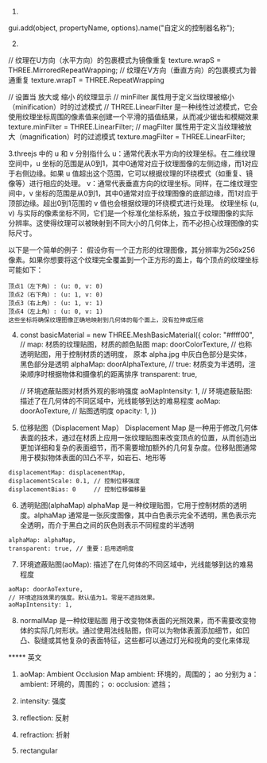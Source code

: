 1.
gui.add(object, propertyName, options).name("自定义的控制器名称");

2.
// 纹理在U方向（水平方向）的包裹模式为镜像重复
texture.wrapS = THREE.MirroredRepeatWrapping;
// 纹理在V方向（垂直方向）的包裹模式为普通重复
texture.wrapT = THREE.RepeatWrapping

// 设置当 放大或 缩小 的纹理显示
// minFilter 属性用于定义当纹理被缩小（minification）时的过滤模式
// THREE.LinearFilter 是一种线性过滤模式，它会使用纹理坐标周围的像素值来创建一个平滑的插值结果，从而减少锯齿和模糊效果
texture.minFilter = THREE.LinearFilter;
// magFilter 属性用于定义当纹理被放大（magnification）时的过滤模式
texture.magFilter = THREE.LinearFilter;

3.threejs 中的 u 和 v 分别指什么
    u：通常代表水平方向的纹理坐标。在二维纹理空间中，u 坐标的范围是从0到1，其中0通常对应于纹理图像的左侧边缘，而1对应于右侧边缘。如果 u 值超出这个范围，它可以根据纹理的环绕模式（如重复、镜像等）进行相应的处理。
    v：通常代表垂直方向的纹理坐标。同样，在二维纹理空间中，v 坐标的范围是从0到1，其中0通常对应于纹理图像的底部边缘，而1对应于顶部边缘。超出0到1范围的 v 值也会根据纹理的环绕模式进行处理。
纹理坐标 (u, v) 与实际的像素坐标不同，它们是一个标准化坐标系统，独立于纹理图像的实际分辨率。这使得纹理可以被映射到不同大小的几何体上，而不必担心纹理图像的实际尺寸。

以下是一个简单的例子：
    假设你有一个正方形的纹理图像，其分辨率为256x256像素。如果你想要将这个纹理完全覆盖到一个正方形的面上，每个顶点的纹理坐标可能如下：

    顶点1（左下角）: (u: 0, v: 0)
    顶点2（右下角）: (u: 1, v: 0)
    顶点3（右上角）: (u: 1, v: 1)
    顶点4（左上角）: (u: 0, v: 1)
    这些坐标将确保纹理图像正确地映射到几何体的每个面上，没有拉伸或压缩

4. const basicMaterial = new THREE.MeshBasicMaterial({
    color: "#ffff00",
    // map: 材质的纹理贴图，材质的颜色贴图
    map: doorColorTexture,
    // 也称透明贴图，用于控制材质的透明度， 原本 alpha.jpg 中灰白色部分是实体， 黑色部分是透明
    alphaMap: doorAlphaTexture,
    // true: 材质变为半透明，渲染顺序时根据物体和摄像机的距离排序
    transparent: true,
    
    // 环境遮蔽贴图对材质外观的影响强度
    aoMapIntensity: 1,
    // 环境遮蔽贴图: 描述了在几何体的不同区域中，光线能够到达的难易程度
    aoMap: doorAoTexture,
    // 贴图透明度
    opacity: 1,
})

5. 位移贴图（Displacement Map）
Displacement Map 是一种用于修改几何体表面的技术，通过在材质上应用一张纹理贴图来改变顶点的位置，从而创造出更加详细和复杂的表面细节，而不需要增加额外的几何复杂度。位移贴图通常用于模拟物体表面的凹凸不平，如岩石、地形等
```
displacementMap: displacementMap,
displacementScale: 0.1, // 控制位移强度
displacementBias: 0     // 控制位移偏移量
```

6. 透明贴图(alphaMap)
alphaMap 是一种纹理贴图，它用于控制材质的透明度。alphaMap 通常是一张灰度图像，其中白色表示完全不透明，黑色表示完全透明，而介于黑白之间的灰色则表示不同程度的半透明
```
alphaMap: alphaMap,
transparent: true, // 重要：启用透明度
```

7. 环境遮蔽贴图(aoMap): 描述了在几何体的不同区域中，光线能够到达的难易程度
```
aoMap: doorAoTexture,
// 环境遮挡效果的强度。默认值为1。零是不遮挡效果。
aoMapIntensity: 1,
```

8. normalMap 是一种纹理贴图
用于改变物体表面的光照效果，而不需要改变物体的实际几何形状。通过使用法线贴图，你可以为物体表面添加细节，如凹凸、裂缝或其他复杂的表面特征，这些都可以通过灯光和视角的变化来体现






***** 英文
1. aoMap: Ambient Occlusion Map
ambient: 环境的，周围的；
ao 分别为 a：ambient: 环境的，周围的； 
o: occlusion: 遮挡；
2. intensity: 强度

3. reflection: 反射
4. refraction: 折射
5. rectangular

